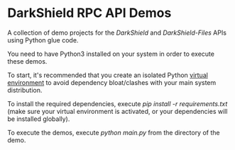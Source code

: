 # DarkShield RPC API Demos

A collection of demo projects for the *DarkShield* and *DarkShield-Files* APIs
using Python glue code.

You need to have Python3 installed on your system in order to execute these demos.

To start, it's recommended that you create an isolated Python 
[virtual environment](https://virtualenv.pypa.io/en/stable/) to avoid dependency 
bloat/clashes with your main system distribution.

To install the required dependencies, execute *pip install -r requirements.txt* 
(make sure your virtual environment is activated, or your dependencies will 
be installed globally).

To execute the demos, execute *python main.py* from the directory of the demo.
